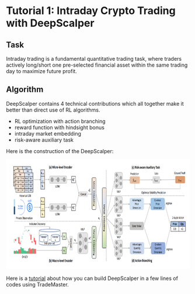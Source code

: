 # Tutorial 1: Intraday Crypto Trading with DeepScalper

## Task
Intraday trading is a fundamental quantitative trading task, where traders actively long/short one pre-selected financial asset within the same trading day to maximize future profit.

## Algorithm
DeepScalper contains 4 technical contributions which all together make it better than direct use of RL algorithms.
- RL optimization with action branching
- reward function with hindsight bonus
- intraday market embedding
- risk-aware auxiliary task

Here is the construction of the DeepScalper:
<div align="center">
  <img src="./DeepScalper.png" width = 900 height = 300 />
</div>



Here is a [tutorial](https://github.com/DVampire/TradeMasterReBuild/tree/main/tutorial/DeepScalper.ipynb) about how you can build DeepScalper in a few lines of codes using TradeMaster.